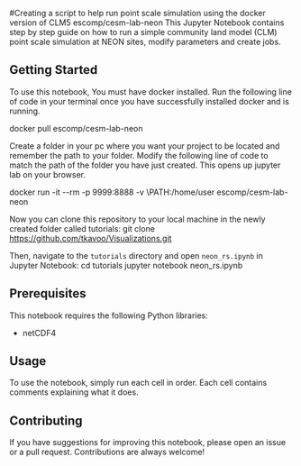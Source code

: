 #Creating a script to help run point scale simulation using the docker version of CLM5 escomp/cesm-lab-neon
This Jupyter Notebook contains step by step guide on how to run a simple community land model (CLM) point scale simulation at NEON sites, modify parameters and create jobs.

## Getting Started
To use this notebook, You must have docker installed.
Run the following line of code in your terminal once you have successfully installed docker and is running.

docker pull escomp/cesm-lab-neon

Create a folder in your pc where you want your project to be located and remember the path to your folder. Modify the following line of code to match the path of the folder you have just created. This opens up jupyter lab on your browser.

docker run -it --rm -p 9999:8888 -v \PATH:/home/user escomp/cesm-lab-neon


Now you can clone this repository to your local machine in the newly created folder called tutorials:
git clone https://github.com/tkavoo/Visualizations.git

Then, navigate to the `tutorials` directory and open `neon_rs.ipynb` in Jupyter Notebook:
cd tutorials
jupyter notebook neon_rs.ipynb

## Prerequisites
This notebook requires the following Python libraries:

- netCDF4

## Usage

To use the notebook, simply run each cell in order. Each cell contains comments explaining what it does.

## Contributing

If you have suggestions for improving this notebook, please open an issue or a pull request. Contributions are always welcome!

